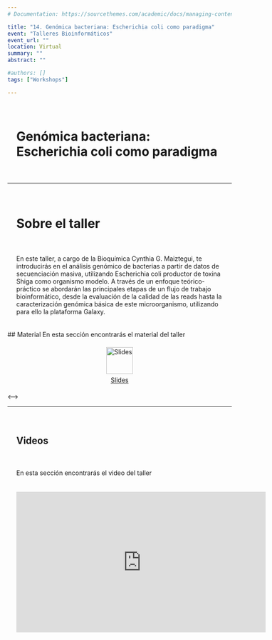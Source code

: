 ```yaml
---
# Documentation: https://sourcethemes.com/academic/docs/managing-content/

title: "14. Genómica bacteriana: Escherichia coli como paradigma"
event: "Talleres Bioinformáticos"
event_url: ""
location: Virtual
summary: ""
abstract: ""

#authors: []
tags: ["Workshops"]

---
```

<div style="display: grid; grid-template-columns: 1fr; gap: 20px; padding: 20px;">

# Genómica bacteriana: Escherichia coli como paradigma

</div>

--- 

<div style="display: grid; grid-template-columns: 1fr; gap: 20px; padding: 20px;">

# Sobre el taller 

En este taller, a cargo de la Bioquímica Cynthia G. Maiztegui, te introducirás en el análisis genómico de bacterias a partir de datos de secuenciación masiva, utilizando Escherichia coli productor de toxina Shiga como organismo modelo. A través de un enfoque teórico-práctico se abordarán las principales etapas de un flujo de trabajo bioinformático, desde la evaluación de la calidad de las reads hasta la caracterización genómica básica de este microorganismo, utilizando para ello la plataforma Galaxy.

</div>
</div>

<!-->
## Material

En esta sección encontrarás el material del taller

<div style="display: grid; grid-template-columns: 1fr; gap: 20px; padding: 20px;">
    <div style="display: flex; flex-direction: column; align-items: center; justify-content: center; text-align: center;">
        <a href="https://drive.google.com/file/d/1ws5Z26AULqbrYckgWcS7RHqmIxTzeTCU/view?usp=sharing">
            <img src="https://img.icons8.com/ios-glyphs/30/000000/ms-powerpoint.png" alt="Slides" style="width: 60px; height: 60px;">
        </a>
        <a href="https://drive.google.com/file/d/1ws5Z26AULqbrYckgWcS7RHqmIxTzeTCU/view?usp=sharing" style="margin-top: 5px;">Slides</a>
    </div>
</div>
<-->

--- 

<div style="display: grid; grid-template-columns: 1fr; gap: 20px; padding: 20px;">

## Videos
En esta sección encontrarás el video del taller

<iframe width="560" height="315" src="https://www.youtube.com/embed/7el3WRCZnjg?si=PeOLgj4REnKrJa_U" title="YouTube video player" frameborder="0" allow="accelerometer; autoplay; clipboard-write; encrypted-media; gyroscope; picture-in-picture; web-share" referrerpolicy="strict-origin-when-cross-origin" allowfullscreen></iframe>
